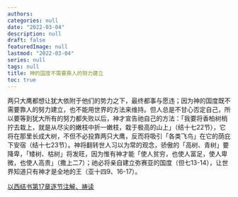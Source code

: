 ```yaml
---
authors:
categories: null
date: "2022-03-04"
description: null
draft: false
featuredImage: null
lastmod: "2022-03-04"
series: null
tags: null
title: 神的国度不需要靠人的努力建立
toc: true
---
```


<!--more-->


两只大鹰都想让犹大依附于他们的势力之下，最终都事与愿违；因为神的国度既不需要靠人的努力建立，也不能用世界的方法来维持。但人总是不甘心否定自己，所以要等到犹大所有的努力都失败以后，神才宣告祂自己的方法：「我要将香柏树梢拧去栽上，就是从尽尖的嫩枝中折一嫩枝，栽于极高的山上」（结十七22节），它将在那里长成大树，不但不必投靠两只大鹰，反而将吸引「各类飞鸟」在它的荫庇下安宿（结十七23节）。神将翻转世人习以为常的观念，骄傲的「高树、青树」要降卑，「矮树、枯树」将发旺，因为惟有神才能「使人贫穷，也使人富足，使人卑微，也使人高贵」（撒上二7）；祂必将亲自建立弥赛亚的国度（但七13-14），让世界知道只有神才是全地的王（亚十四9、16-17）。

<a href ="https://cmcbiblereading.com/2016/08/21/%e4%bb%a5%e8%a5%bf%e7%bb%93%e4%b9%a6%e7%ac%ac17%e7%ab%a0%e9%80%90%e8%8a%82%e6%b3%a8%e8%a7%a3%e3%80%81%e7%a5%b7%e8%af%bb/">以西结书第17章逐节注解、祷读</a>